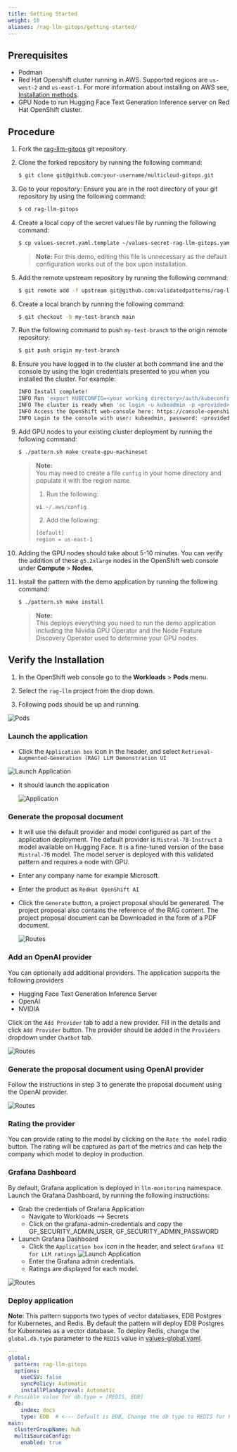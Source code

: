 ```yaml
---
title: Getting Started
weight: 10
aliases: /rag-llm-gitops/getting-started/
---
```


## Prerequisites

- Podman
- Red Hat Openshift cluster running in AWS. Supported regions are `us-west-2` and `us-east-1`. For more information about installing on AWS see, [Installation methods](https://docs.openshift.com/container-platform/latest/installing/installing_aws/preparing-to-install-on-aws.html). 
- GPU Node to run Hugging Face Text Generation Inference server on Red Hat OpenShift cluster.

## Procedure

1. Fork the [rag-llm-gitops](https://github.com/validatedpatterns/rag-llm-gitops.git) git repository.

2. Clone the forked repository by running the following command: 

   ```sh
   $ git clone git@github.com:your-username/multicloud-gitops.git
   ```
3. Go to your repository: Ensure you are in the root directory of your git repository by using the following command:

   ```sh
   $ cd rag-llm-gitops
   ```
3. Create a local copy of the secret values file by running the following command:

   ```sh
   $ cp values-secret.yaml.template ~/values-secret-rag-llm-gitops.yaml
   ```
   > **Note:**
   >For this demo, editing this file is unnecessary as the default configuration works out of the box upon installation.  

4. Add the remote upstream repository by running the following command: 

   ```sh
   $ git remote add -f upstream git@github.com:validatedpatterns/rag-llm-gitops.git
   ```
5. Create a local branch by running the following command: 

   ```sh
   $ git checkout -b my-test-branch main
   ```

6. Run the following command to push `my-test-branch` to the origin remote repository:

   ```sh
   $ git push origin my-test-branch
   ```
6. Ensure you have logged in to the cluster at both command line and the console by using the login credentials presented to you when you installed the cluster. For example: 

   ```sh
   INFO Install complete!
   INFO Run 'export KUBECONFIG=<your working directory>/auth/kubeconfig' to manage the cluster with 'oc', the OpenShift CLI.
   INFO The cluster is ready when 'oc login -u kubeadmin -p <provided>' succeeds (wait a few minutes).
   INFO Access the OpenShift web-console here: https://console-openshift-console.apps.demo1.openshift4-beta-abcorp.com
   INFO Login to the console with user: kubeadmin, password: <provided>
   ```
7. Add GPU nodes to your existing cluster deployment by running the following command: 

   ```sh
   $ ./pattern.sh make create-gpu-machineset
   ```
   > **Note:**  
   > You may need to create a file `config` in your home directory and populate it with the region name.  
   > 1. Run the following:  
   > ```sh
   > vi ~/.aws/config
   > ```  
   > 2. Add the following:  
   > ```sh
   > [default]
   > region = us-east-1
   > ```

8. Adding the GPU nodes should take about 5-10 minutes. You can verify the addition of these `g5.2xlarge` nodes in the OpenShift web console under **Compute** > **Nodes**.   

9. Install the pattern with the demo application by running the following command: 

   ```sh
   $ ./pattern.sh make install
   ``` 

   > **Note:**  
   > This deploys everything you need to run the demo application including the Nividia GPU Operator and the Node Feature Discovery Operator used to determine your GPU nodes. 
   > 

## Verify the Installation

1. In the OpenShift web console go to the **Workloads** > **Pods** menu. 

2. Select the `rag-llm` project from the drop down.

3. Following pods should be up and running.

![Pods](/images/rag-llm-gitops/rag-llm.png)

### Launch the application

- Click the `Application box` icon in the header, and select `Retrieval-Augmented-Generation (RAG) LLM Demonstration UI`

![Launch Application](/images/rag-llm-gitops/launch-application.png)

- It should launch the application

  ![Application](/images/rag-llm-gitops/application.png)

### Generate the proposal document

- It will use the default provider and model configured as part of the application deployment. The default provider is `Mistral-7B-Instruct` a model available on Hugging Face. It is a fine-tuned version of the base `Mistral-7B` model. The model server is deployed with this validated pattern and requires a node with GPU.

- Enter any company name for example Microsoft.
- Enter the product as `RedHat OpenShift AI`
- Click the `Generate` button, a project proposal should be generated. The project proposal also contains the reference of the RAG content. The project proposal document can be Downloaded in the form of a PDF document.

  ![Routes](/images/rag-llm-gitops/proposal.png)

### Add an OpenAI provider

You can optionally add additional providers. The application supports the following providers

- Hugging Face Text Generation Inference Server
- OpenAI
- NVIDIA

Click on the `Add Provider` tab to add a new provider. Fill in the details and click `Add Provider` button. The provider should be added in the `Providers` dropdown under `Chatbot` tab.

![Routes](/images/rag-llm-gitops/add_provider.png)

### Generate the proposal document using OpenAI provider

Follow the instructions in step 3 to generate the proposal document using the OpenAI provider.

![Routes](/images/rag-llm-gitops/chatgpt.png)

### Rating the provider

You can provide rating to the model by clicking on the `Rate the model` radio button. The rating will be captured as part of the metrics and can help the company which model to deploy in production.

### Grafana Dashboard

By default, Grafana application is deployed in `llm-monitoring` namespace. Launch the Grafana Dashboard, by running the following instructions:

- Grab the credentials of Grafana Application
  - Navigate to Workloads --> Secrets
  - Click on the grafana-admin-credentials and copy the GF_SECURITY_ADMIN_USER, GF_SECURITY_ADMIN_PASSWORD
- Launch Grafana Dashboard
  - Click the `Application box` icon in the header, and select `Grafana UI for LLM ratings`
 ![Launch Application](/images/rag-llm-gitops/launch-application.png)
  - Enter the Grafana admin credentials.
  - Ratings are displayed for each model.

![Routes](/images/rag-llm-gitops/monitoring.png)




### Deploy application

**Note**: This pattern supports two types of vector databases, EDB Postgres for Kubernetes, and Redis. By default the pattern will deploy EDB Postgres for Kubernetes as a vector database. To deploy Redis, change the `global.db.type` parameter to the `REDIS` value in [values-global.yaml](./values-global.yaml).

```yaml
---
global:
  pattern: rag-llm-gitops
  options:
    useCSV: false
    syncPolicy: Automatic
    installPlanApproval: Automatic
# Possible value for db.type = [REDIS, EDB]
  db:
    index: docs
    type: EDB  # <--- Default is EDB, Change the db type to REDIS for Redis deployment
main:
  clusterGroupName: hub
  multiSourceConfig:
    enabled: true
```


